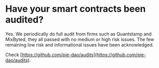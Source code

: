 # Have your smart contracts been audited?

Yes. We periodically do full audit from firms such as Quantstamp and MixByted, they all passed with no medium or high risk issues. The few remaining low risk and informational issues have been acknowledged.

Check [https://github.com/pie-dao/audits](https://github.com/pie-dao/audits).
